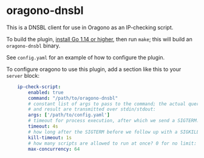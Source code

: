 oragono-dnsbl
=============

This is a DNSBL client for use in Oragono as an IP-checking script.

To build the plugin, [install Go 1.14 or higher](https://golang.org/dl), then run `make`; this will build an `oragono-dnsbl` binary.

See `config.yaml` for an example of how to configure the plugin.

To configure oragono to use this plugin, add a section like this to your `server` block:

```yaml
    ip-check-script:
        enabled: true
        command: "/path/to/oragono-dnsbl"
        # constant list of args to pass to the command; the actual query
        # and result are transmitted over stdin/stdout:
        args: ['/path/to/config.yaml']
        # timeout for process execution, after which we send a SIGTERM:
        timeout: 4s
        # how long after the SIGTERM before we follow up with a SIGKILL:
        kill-timeout: 1s
        # how many scripts are allowed to run at once? 0 for no limit:
        max-concurrency: 64
```
